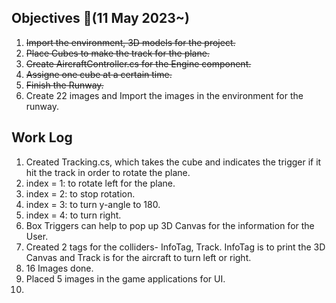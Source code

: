 ## Objectives  :notebook_with_decorative_cover:(11 May 2023~)

1. ~~Import the environment, 3D models for the project.~~
2. ~~Place Cubes to make the track for the plane.~~
3. ~~Create AircraftController.cs for the Engine component.~~
4. ~~Assigne one cube at a certain time.~~
5. ~~Finish the Runway.~~
6. Create 22 images and Import the images in the environment for the runway.

## Work Log
1. Created Tracking.cs, which takes the cube and indicates the trigger if it hit the track in order to rotate the plane.
2. index = 1: to rotate left for the plane.
3. index = 2: to stop rotation.
4. index = 3: to turn y-angle to 180.
5. index = 4: to turn right.
6. Box Triggers can help to pop up 3D Canvas for the information for the User.
7. Created 2 tags for the colliders- InfoTag, Track. InfoTag is to print the 3D Canvas and Track is for the aircraft to turn left or right.
8. 16 Images done.
9. Placed 5 images in the game applications for UI.
10. 
